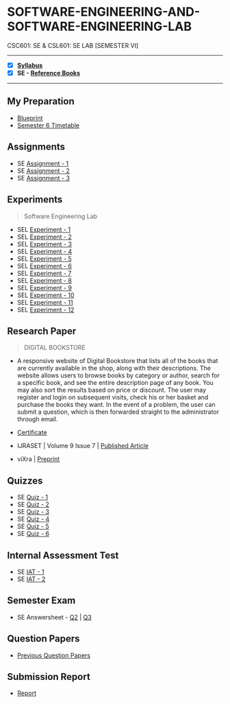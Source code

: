# SOFTWARE-ENGINEERING-AND-SOFTWARE-ENGINEERING-LAB
 CSC601: SE & CSL601: SE LAB [SEMESTER VI]

---
 
 - [X] **[Syllabus](https://github.com/Amey-Thakur/SOFTWARE-ENGINEERING-AND-SOFTWARE-ENGINEERING-LAB/blob/main/Syllabus/TE%20BE%20Comp%20Engg%20CBCGS%20Syllabus.pdf)**
 - [X] **SE - [Reference Books](https://github.com/Amey-Thakur/SOFTWARE-ENGINEERING-AND-SOFTWARE-ENGINEERING-LAB/tree/main/Reference%20Books)**

---

## My Preparation

 - [Blueprint](https://github.com/Amey-Thakur/SOFTWARE-ENGINEERING-AND-SOFTWARE-ENGINEERING-LAB/blob/main/Blueprint%20(SE).png)
 - [Semester 6 Timetable](https://github.com/Amey-Thakur/SOFTWARE-ENGINEERING-AND-SOFTWARE-ENGINEERING-LAB/blob/main/SEMESTER%20VI.jpeg)

## Assignments

  - SE [Assignment - 1](https://github.com/Amey-Thakur/SOFTWARE-ENGINEERING-AND-SOFTWARE-ENGINEERING-LAB/blob/main/Assignments/Amey_B-50_SE_Assignment-1.pdf)
  - SE [Assignment - 2](https://github.com/Amey-Thakur/SOFTWARE-ENGINEERING-AND-SOFTWARE-ENGINEERING-LAB/blob/main/Assignments/Amey_B-50_SE_Assignment-2.pdf)
  - SE [Assignment - 3](https://github.com/Amey-Thakur/SOFTWARE-ENGINEERING-AND-SOFTWARE-ENGINEERING-LAB/blob/main/Assignments/Amey_B-50_SE_Assignment-3.pdf)

## Experiments

  >Software Engineering Lab

  - SEL [Experiment - 1](https://github.com/Amey-Thakur/SOFTWARE-ENGINEERING-AND-SOFTWARE-ENGINEERING-LAB/blob/main/Experiments/Amey_B-50_Software_Engineering_Lab_Experiment-1.pdf)
  - SEL [Experiment - 2](https://github.com/Amey-Thakur/SOFTWARE-ENGINEERING-AND-SOFTWARE-ENGINEERING-LAB/blob/main/Experiments/Amey_B-50_Software_Engineering_Lab_Experiment-2.pdf)
  - SEL [Experiment - 3](https://github.com/Amey-Thakur/SOFTWARE-ENGINEERING-AND-SOFTWARE-ENGINEERING-LAB/blob/main/Experiments/Amey_B-50_Software_Engineering_Lab_Experiment-3.pdf)
  - SEL [Experiment - 4](https://github.com/Amey-Thakur/SOFTWARE-ENGINEERING-AND-SOFTWARE-ENGINEERING-LAB/blob/main/Experiments/Amey_B-50_Software_Engineering_Lab_Experiment-4.pdf)
  - SEL [Experiment - 5](https://github.com/Amey-Thakur/SOFTWARE-ENGINEERING-AND-SOFTWARE-ENGINEERING-LAB/blob/main/Experiments/Amey_B-50_Software_Engineering_Lab_Experiment-5.pdf)
  - SEL [Experiment - 6](https://github.com/Amey-Thakur/SOFTWARE-ENGINEERING-AND-SOFTWARE-ENGINEERING-LAB/blob/main/Experiments/Amey_B-50_Software_Engineering_Lab_Experiment-6.pdf)
  - SEL [Experiment - 7](https://github.com/Amey-Thakur/SOFTWARE-ENGINEERING-AND-SOFTWARE-ENGINEERING-LAB/blob/main/Experiments/Amey_B-50_Software_Engineering_Lab_Experiment-7.pdf)
  - SEL [Experiment - 8](https://github.com/Amey-Thakur/SOFTWARE-ENGINEERING-AND-SOFTWARE-ENGINEERING-LAB/blob/main/Experiments/Amey_B-50_Software_Engineering_Lab_Experiment-8.pdf)
  - SEL [Experiment - 9](https://github.com/Amey-Thakur/SOFTWARE-ENGINEERING-AND-SOFTWARE-ENGINEERING-LAB/blob/main/Experiments/Amey_B-50_Software_Engineering_Lab_Experiment-9.pdf)
  - SEL [Experiment - 10](https://github.com/Amey-Thakur/SOFTWARE-ENGINEERING-AND-SOFTWARE-ENGINEERING-LAB/blob/main/Experiments/Amey_B-50_Software_Engineering_Lab_Experiment-10.pdf)
  - SEL [Experiment - 11](https://github.com/Amey-Thakur/SOFTWARE-ENGINEERING-AND-SOFTWARE-ENGINEERING-LAB/blob/main/Experiments/Amey_B-50_Software_Engineering_Lab_Experiment-11.pdf)
  - SEL [Experiment - 12](https://github.com/Amey-Thakur/SOFTWARE-ENGINEERING-AND-SOFTWARE-ENGINEERING-LAB/blob/main/Experiments/Amey_B-50_Software_Engineering_Lab_Experiment-12.pdf)

## Research Paper

  >DIGITAL BOOKSTORE

  - A responsive website of Digital Bookstore that lists all of the books that are currently available in the shop, along with their descriptions. The website allows users to browse books by category or author, search for a specific book, and see the entire description page of any book. You may also sort the results based on price or discount. The user may register and login on subsequent visits, check his or her basket and purchase the books they want. In the event of a problem, the user can submit a question, which is then forwarded straight to the administrator through email.

  - [Certificate](https://github.com/Amey-Thakur/ACHIEVEMENTS/blob/main/Research%20Papers/Digital%20Bookstore/IJRASET36609%20-%20Digital%20Bookstore.pdf)
  - IJRASET | Volume 9 Issue 7 | [Published Article](https://doi.org/10.22214/ijraset.2021.36609) 
  - viXra | [Preprint](https://vixra.org/abs/2108.0142)

## Quizzes

  - SE [Quiz - 1](https://github.com/Amey-Thakur/SOFTWARE-ENGINEERING-AND-SOFTWARE-ENGINEERING-LAB/blob/main/Quizzes/SE%20Quiz%201%20-%20Chapter%20No%201_TE_B_FH%202021.pdf)
  - SE [Quiz - 2](https://github.com/Amey-Thakur/SOFTWARE-ENGINEERING-AND-SOFTWARE-ENGINEERING-LAB/blob/main/Quizzes/SE%20Quiz%202%20-%20Chapter%20No%202_TE_B_FH%202021.pdf)
  - SE [Quiz - 3](https://github.com/Amey-Thakur/SOFTWARE-ENGINEERING-AND-SOFTWARE-ENGINEERING-LAB/blob/main/Quizzes/SE%20Quiz%203%20-%20Chapter%20No%203_TE_B_FH%202021.pdf)
  - SE [Quiz - 4](https://github.com/Amey-Thakur/SOFTWARE-ENGINEERING-AND-SOFTWARE-ENGINEERING-LAB/blob/main/Quizzes/SE%20Quiz%204%20-%20Chapter%20No%204_TE_B_FH%202021.pdf)
  - SE [Quiz - 5](https://github.com/Amey-Thakur/SOFTWARE-ENGINEERING-AND-SOFTWARE-ENGINEERING-LAB/blob/main/Quizzes/SE%20Quiz%205%20-%20Chapter%20No%205_TE_B_FH%202021.pdf)
  - SE [Quiz - 6](https://github.com/Amey-Thakur/SOFTWARE-ENGINEERING-AND-SOFTWARE-ENGINEERING-LAB/blob/main/Quizzes/SE%20Quiz%206%20-%20Chapter%20No%206_TE_B_FH%202021.pdf)

## Internal Assessment Test

 - SE [IAT - 1](https://github.com/Amey-Thakur/SOFTWARE-ENGINEERING-AND-SOFTWARE-ENGINEERING-LAB/blob/main/Internal%20Assessment%20Test/Amey_B-50_SE_IAT-1.pdf)
 - SE [IAT - 2](https://github.com/Amey-Thakur/SOFTWARE-ENGINEERING-AND-SOFTWARE-ENGINEERING-LAB/blob/main/Internal%20Assessment%20Test/AMEY_B-50_SE_IAT-2.pdf)

## Semester Exam

 - SE Answersheet - [Q2](https://github.com/Amey-Thakur/SOFTWARE-ENGINEERING-AND-SOFTWARE-ENGINEERING-LAB/blob/main/Semester%20Exam/Q2_61021145_SE.pdf) | [Q3](https://github.com/Amey-Thakur/SOFTWARE-ENGINEERING-AND-SOFTWARE-ENGINEERING-LAB/blob/main/Semester%20Exam/Q3_61021145_SE.pdf)

## Question Papers

 - [Previous Question Papers](https://github.com/Amey-Thakur/SOFTWARE-ENGINEERING-AND-SOFTWARE-ENGINEERING-LAB/tree/main/Question%20Papers)

## Submission Report

  - [Report](https://github.com/Amey-Thakur/SOFTWARE-ENGINEERING-AND-SOFTWARE-ENGINEERING-LAB/blob/main/Submission%20Report/Amey_B-50_SE_Term_Work_Submission_Report.pdf)
